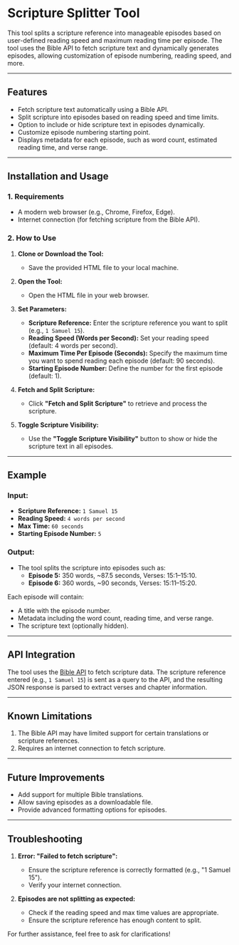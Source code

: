 # Scripture Splitter Tool

This tool splits a scripture reference into manageable episodes based on user-defined reading speed and maximum reading time per episode. The tool uses the Bible API to fetch scripture text and dynamically generates episodes, allowing customization of episode numbering, reading speed, and more.

---

## Features

- Fetch scripture text automatically using a Bible API.
- Split scripture into episodes based on reading speed and time limits.
- Option to include or hide scripture text in episodes dynamically.
- Customize episode numbering starting point.
- Displays metadata for each episode, such as word count, estimated reading time, and verse range.

---

## Installation and Usage

### 1. Requirements

- A modern web browser (e.g., Chrome, Firefox, Edge).
- Internet connection (for fetching scripture from the Bible API).

### 2. How to Use

1. **Clone or Download the Tool:**
   - Save the provided HTML file to your local machine.

2. **Open the Tool:**
   - Open the HTML file in your web browser.

3. **Set Parameters:**
   - **Scripture Reference:** Enter the scripture reference you want to split (e.g., `1 Samuel 15`).
   - **Reading Speed (Words per Second):** Set your reading speed (default: 4 words per second).
   - **Maximum Time Per Episode (Seconds):** Specify the maximum time you want to spend reading each episode (default: 90 seconds).
   - **Starting Episode Number:** Define the number for the first episode (default: 1).

4. **Fetch and Split Scripture:**
   - Click **"Fetch and Split Scripture"** to retrieve and process the scripture.

5. **Toggle Scripture Visibility:**
   - Use the **"Toggle Scripture Visibility"** button to show or hide the scripture text in all episodes.

---

## Example

### Input:
- **Scripture Reference:** `1 Samuel 15`
- **Reading Speed:** `4 words per second`
- **Max Time:** `60 seconds`
- **Starting Episode Number:** `5`

### Output:
- The tool splits the scripture into episodes such as:
  - **Episode 5:** 350 words, ~87.5 seconds, Verses: 15:1–15:10.
  - **Episode 6:** 360 words, ~90 seconds, Verses: 15:11–15:20.

Each episode will contain:
- A title with the episode number.
- Metadata including the word count, reading time, and verse range.
- The scripture text (optionally hidden).

---

## API Integration

The tool uses the [Bible API](https://bible-api.com/) to fetch scripture data. The scripture reference entered (e.g., `1 Samuel 15`) is sent as a query to the API, and the resulting JSON response is parsed to extract verses and chapter information.

---

## Known Limitations

1. The Bible API may have limited support for certain translations or scripture references.
2. Requires an internet connection to fetch scripture.

---

## Future Improvements

- Add support for multiple Bible translations.
- Allow saving episodes as a downloadable file.
- Provide advanced formatting options for episodes.

---

## Troubleshooting

1. **Error: "Failed to fetch scripture":**
   - Ensure the scripture reference is correctly formatted (e.g., "1 Samuel 15").
   - Verify your internet connection.

2. **Episodes are not splitting as expected:**
   - Check if the reading speed and max time values are appropriate.
   - Ensure the scripture reference has enough content to split.

For further assistance, feel free to ask for clarifications!
